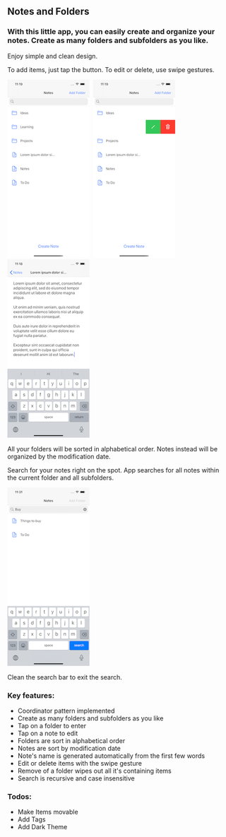 ## Notes and Folders

### With this little app, you can easily create and organize your notes. Create as many folders and subfolders as you like.

Enjoy simple and clean design. 

To add items, just tap the button. To edit or delete, use swipe gestures.

![](images/root.png)&nbsp;&nbsp;![](images/swipe_actions.png)&nbsp;&nbsp;![](images/note_editor.png)

All your folders will be sorted in alphabetical order. Notes instead will be organized by the modification date. 

Search for your notes right on the spot. App searches for all notes within the current folder and all subfolders. 

![](images/search.png)

Clean the search bar to exit the search.
 
### Key features:
 - Coordinator pattern implemented
 - Create as many folders and subfolders as you like
 - Tap on a folder to enter
 - Tap on a note to edit
 - Folders are sort in alphabetical order
 - Notes are sort by modification date
 - Note's name is generated automatically from the first few words
 - Edit or delete items with the swipe gesture
 - Remove of a folder wipes out all it's containing items
 - Search is recursive and case insensitive


### Todos:
 - Make Items movable
 - Add Tags 
 - Add Dark Theme
 
 

